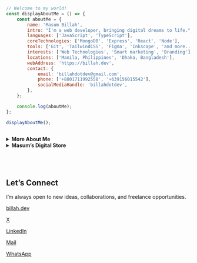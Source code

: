 ```javascript    

// Welcome to my world! 
const displayAboutMe = () => {
    const aboutMe = {
        name: 'Masum Billah',
        intro: "I'm a web developer, bringing digital dreams to life.",
        languages: ['JavaScript', 'TypeScript'],
        coreTechnologies: ['MongoDB', 'Express', 'React', 'Node'],
        tools: ['Git', 'TailwindCSS', 'Figma', 'Inkscape', 'and more...'],
        interests: ['Web Technologies', 'Smart marketing', 'Branding'],
        locations: ['Manila, Philippines', 'Dhaka, Bangladesh'],
        webAddress: 'https://billah.dev',
        contact: {
            email: 'billahdotdev@gmail.com',
            phone: ['+8801711992558', '+639156015542'],
            socialMediaHandle: 'billahdotdev',
        },
    };

    console.log(aboutMe);
};

displayAboutMe();
                                                                                                          

```                                  

  
    
     
<details> 
<summary><strong>More About Me</strong></summary>                                          

<pre>
🙂 My Story:
I’m deeply passionate about JavaScript and modern web technologies. Before the pandemic, I was navigating the ups and downs of entrepreneurship in the clothing industry through my venture, DhakaTeez. As the person behind the scenes—handling everything from sales to strategy—I learned valuable lessons about persistence, creativity, and real-world problem solving.

When the pandemic hit, it gave me a chance to align my passion with my work. That’s when I fully committed to web development—bringing both technical skills and business insight to the table. Today, I wear two hats: helping grow DhakaTeez and offering tailored web development services to individuals and businesses looking to grow online.

If you’re looking for someone who understands both code and commerce—I’d love to help.

👩‍💻 I Speak:
English, Bangla(Native), Taglish, and of course JavaScript!            

🎓 Credentials:
I'm a Bangladesh University of Engineering and Technology (BUET) and IAC certified full-stack web developer   
on a journey of modern web mastery at the University of Helsinki.    
</pre>
</details>      




<details>
<summary><strong>Masum’s Digital Store</strong></summary>

     
Ready to use templates, design assets, and tools for developers, freelancers, and creators.

<img src="https://images.unsplash.com/photo-1569605803663-e9337d901ff9?q=80&w=1469&auto=format&fit=crop&ixlib=rb-4.1.0&ixid=M3wxMjA3fDB8MHxwaG90by1wYWdlfHx8fGVufDB8fHx8fA%3D%3D" style="width: 100%; border-radius: 12px; margin-bottom: 24px;">

---

## Featured Products

<table>
<tr>
<td width="33%">
  
**Coming Soon Landing Page**  
_A modern, responsive landing page for pre-launch waitlists._  

💻 **Built With:** HTML, Tailwind CSS  
💲 **Price:** $10  

<a href="https://billahdotdev.gumroad.com/l/coming-soon-landing-page-template">
<img src="https://img.shields.io/badge/View%20on-Gumroad-orange?style=for-the-badge&logo=gumroad" alt="Buy on Gumroad">
</a>  

</td>
<td width="33%">

**Hacker-Vibe Personal Website**  
_A bold terminal-style personal website to stand out online._  

💻 **Built With:** React, Vite, Tailwind CSS  
💲 **Price:** $15  

<a href="https://billahdotdev.gumroad.com/l/hacker-terminal-website">
<img src="https://img.shields.io/badge/View%20on-Gumroad-teal?style=for-the-badge&logo=gumroad" alt="Buy on Gumroad">
</a>  

</td>
<td width="33%">

**Simple Line SVG Icon Pack (60+)**  
_Minimal, scalable SVG icons for any modern UI._  

 **Includes:** 60+ Icons, SVG Format  
💲 **Price:** $1  

<a href="https://billahdotdev.gumroad.com/l/simple-line-svg-icons">
<img src="https://img.shields.io/badge/Get%20SVGs-Gumroad-success?style=for-the-badge&logo=svg" alt="Download Icons">
</a>  

</td>
</tr>
</table>

---

## 💬 Custom Work & Services
Need something tailored for your project?  
From **custom websites** to **unique landing pages** — let’s build it together.

<a href="https://wa.me/+8801711992558?text=Hi%20Masum!%20I’m%20interested%20in%20a%20custom%20digital%20project.">
<img src="https://img.shields.io/badge/Chat%20on-WhatsApp-brightgreen?style=for-the-badge&logo=whatsapp" alt="WhatsApp Chat">
</a>

---
✨ _Built by Masum — helping creators launch faster & smarter._


</details>



<br />
<br />
<br />



## Let’s Connect

I’m always open to new ideas, collaborations, and freelance opportunities.

[billah.dev](https://billah.dev) 

[X](https://twitter.com/billahdotdev)  

[LinkedIn](https://www.linkedin.com/in/billahdotdev)  

[Mail](mailto:billahdotdev@gmail.com)

[WhatsApp](https://wa.me/+8801711992558)


